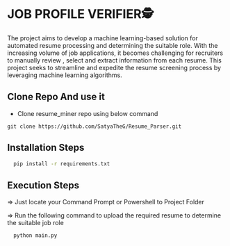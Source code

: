# JOB PROFILE VERIFIER🕵️
The project aims to develop a machine learning-based solution for automated resume processing and determining the suitable role. With the increasing volume of job applications, it becomes challenging for recruiters to manually review , select and extract information from each resume. This project seeks to streamline and expedite the resume screening process by leveraging machine learning algorithms.

## Clone Repo And use it
* Clone resume_miner repo using below command
```git
git clone https://github.com/SatyaTheG/Resume_Parser.git
```

## Installation Steps

```bash
  pip install -r requirements.txt
```

## Execution Steps

=> Just locate your Command Prompt or Powershell to Project Folder

=> Run the following command to upload the required resume to determine the suitable job role

```bash
  python main.py
```
